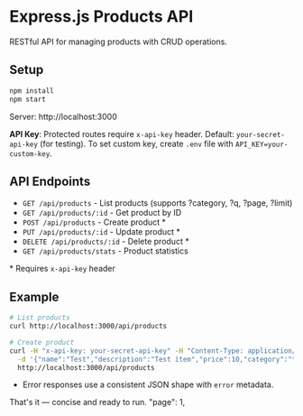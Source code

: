 # Express.js Products API

RESTful API for managing products with CRUD operations.

## Setup

```bash
npm install
npm start
```

Server: http://localhost:3000

**API Key**: Protected routes require `x-api-key` header. Default: `your-secret-api-key` (for testing). To set custom key, create `.env` file with `API_KEY=your-custom-key`.

## API Endpoints

- `GET /api/products` - List products (supports ?category, ?q, ?page, ?limit)
- `GET /api/products/:id` - Get product by ID
- `POST /api/products` - Create product \*
- `PUT /api/products/:id` - Update product \*
- `DELETE /api/products/:id` - Delete product \*
- `GET /api/products/stats` - Product statistics

\* Requires `x-api-key` header

## Example

```bash
# List products
curl http://localhost:3000/api/products

# Create product
curl -H "x-api-key: your-secret-api-key" -H "Content-Type: application/json" \
  -d '{"name":"Test","description":"Test item","price":10,"category":"test"}' \
  http://localhost:3000/api/products
```

- Error responses use a consistent JSON shape with `error` metadata.

That's it — concise and ready to run.
"page": 1,
